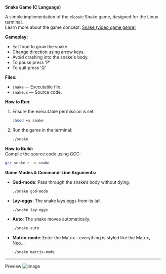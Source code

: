 **Snake Game (C Language)**

A simple implementation of the classic Snake game, designed for the Linux terminal.  
Learn more about the game concept: [Snake (video game genre)](https://en.wikipedia.org/wiki/Snake_(video_game_genre))  

**Gameplay:**  
- Eat food to grow the snake.
- Change direction using arrow keys.
- Avoid crashing into the snake's body.
- To pause press 'P'
- To quit press 'Q'

**Files:**  
- `snake` — Executable file.  
- `snake.c` — Source code.  

**How to Run:**  
1. Ensure the executable permission is set:  
   ```bash
   chmod +x snake
   ```  
2. Run the game in the terminal:  
   ```bash
   ./snake
   ```  

**How to Build:**  
Compile the source code using GCC:  
```bash
gcc snake.c -o snake
```  

**Game Modes & Command-Line Arguments:**  
- **God-mode**: Pass through the snake’s body without dying.  
  ```bash
  ./snake god-mode
  ```  
- **Lay-eggs**: The snake lays eggs from its tail.  
  ```bash
  ./snake lay-eggs
  ```  
- **Auto**: The snake moves automatically.  
  ```bash
  ./snake auto
  ```  
- **Matrix-mode**: Enter the Matrix—everything is styled like the Matrix, Neo...  
  ```bash
  ./snake matrix-mode
  ```  

--- 

Preview
![image](https://github.com/user-attachments/assets/dea7fdbc-527a-4447-b800-996743a1a47b)
